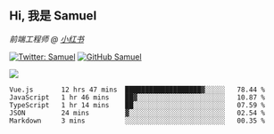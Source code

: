 <h2> Hi, 我是 Samuel </h2>
<p><em>前端工程师 @ <a href="https://job.xiaohongshu.com/">小红书</a></em></p>

[![Twitter: Samuel](https://img.shields.io/twitter/follow/1227_samuel?style=flat-square&logo=twitter)](https://twitter.com/1227_samuel)
[![GitHub Samuel](https://img.shields.io/github/followers/classicemi?label=follow&style=flat-square&logo=github)](https://github.com/classicemi)

<img src="https://github-readme-stats.vercel.app/api?username=classicemi&show_icons=true&theme=dark&hide_title=true" />

<!--START_SECTION:waka-->
```text
Vue.js       12 hrs 47 mins  ███████████████████▓░░░░░   78.44 % 
JavaScript   1 hr 46 mins    ██▓░░░░░░░░░░░░░░░░░░░░░░   10.87 % 
TypeScript   1 hr 14 mins    ██░░░░░░░░░░░░░░░░░░░░░░░   07.59 % 
JSON         24 mins         ▓░░░░░░░░░░░░░░░░░░░░░░░░   02.54 % 
Markdown     3 mins          ░░░░░░░░░░░░░░░░░░░░░░░░░   00.35 % 
```
<!--END_SECTION:waka-->

<!--
**classicemi/classicemi** is a ✨ _special_ ✨ repository because its `README.md` (this file) appears on your GitHub profile.

Here are some ideas to get you started:

- 🔭 I’m currently working on ...
- 🌱 I’m currently learning ...
- 👯 I’m looking to collaborate on ...
- 🤔 I’m looking for help with ...
- 💬 Ask me about ...
- 📫 How to reach me: ...
- 😄 Pronouns: ...
- ⚡ Fun fact: ...
-->
